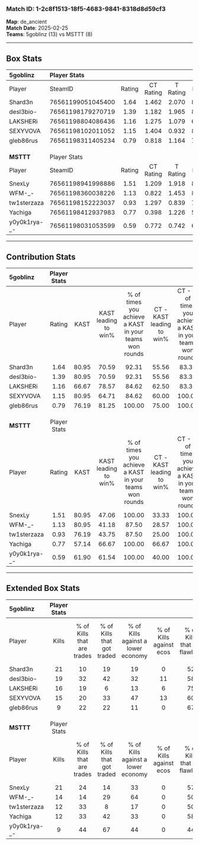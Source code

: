 ### Match ID: 1-2c8f1513-18f5-4683-9841-8318d8d59cf3  
**Map**: de_ancient  
**Match Date**: 2025-02-25  
**Teams**: 5goblinz (13) vs MSTTT (8)  

---  

## Box Stats  

| **5goblinz** | Player Stats      |        |           |          |       |       |       |         |        |      |     |
| :- | :- | :-: | :-: | :-: | :-: | :-: | :-: | :-: | :-: | :-: | :-: |
| Player       | SteamID           | Rating | CT Rating | T Rating | KAST  |  ADR  | Kills | Assists | Deaths | K/D  | HS% |
| Shard3n      | 76561199051045400 |  1.64  |   1.462   |  2.070   | 80.95 | 106.7 |  21   |    7    |   10   | 2.10 | 52  |
| desl3bio-    | 76561198179270719 |  1.39  |   1.182   |  1.965   | 80.95 | 99.0  |  19   |    4    |   15   | 1.27 | 42  |
| LAKSHERi     | 76561198804086436 |  1.16  |   1.275   |  1.079   | 66.67 | 82.2  |  16   |    5    |   13   | 1.23 | 56  |
| SEXYVOVA     | 76561198102011052 |  1.15  |   1.404   |  0.932   | 80.95 | 72.9  |  15   |    6    |   15   | 1.00 |  0  |
| gleb86rus    | 76561198311405234 |  0.79  |   0.818   |  1.164   | 76.19 | 50.6  |   9   |    4    |   15   | 0.60 | 44  |
|              |                   |        |           |          |       |       |       |         |        |      |     |
|              |                   |        |           |          |       |       |       |         |        |      |     |
|              |                   |        |           |          |       |       |       |         |        |      |     |
| **MSTTT**    | Player Stats      |        |           |          |       |       |       |         |        |      |     |
| Player       | SteamID           | Rating | CT Rating | T Rating | KAST  |  ADR  | Kills | Assists | Deaths | K/D  | HS% |
| SnexLy       | 76561198941998886 |  1.51  |   1.209   |  1.918   | 80.95 | 95.7  |  21   |    4    |   13   | 1.62 | 14  |
| WFM-_-       | 76561198360038226 |  1.13  |   0.822   |  1.453   | 80.95 | 78.3  |  14   |    7    |   15   | 0.93 | 50  |
| tw1sterzaza  | 76561198152223037 |  0.93  |   1.297   |  0.839   | 76.19 | 64.3  |  12   |    4    |   16   | 0.75 | 58  |
| Yachiga      | 76561198412937983 |  0.77  |   0.398   |  1.226   | 57.14 | 74.3  |  12   |    3    |   18   | 0.67 | 66  |
| y0y0k1rya-_- | 76561198031053599 |  0.59  |   0.772   |  0.742   | 61.90 | 47.5  |   9   |    3    |   18   | 0.50 | 33  |
---  

## Contribution Stats  

| **5goblinz** | Player Stats |       |                      |                                                        |                           |                                                             |                          |                                                            |
| :- | :-: | :-: | :-: | :-: | :-: | :-: | :-: | :-: |
| Player       |    Rating    | KAST  | KAST leading to win% | % of times you achieve a KAST in your teams won rounds | CT - KAST leading to win% | CT - % of times you achieve a KAST in your teams won rounds | T - KAST leading to win% | T - % of times you achieve a KAST in your teams won rounds |
| Shard3n      |     1.64     | 80.95 |        70.59         |                         92.31                          |           55.56           |                            83.33                            |          87.50           |                           100.00                           |
| desl3bio-    |     1.39     | 80.95 |        70.59         |                         92.31                          |           55.56           |                            83.33                            |          87.50           |                           100.00                           |
| LAKSHERi     |     1.16     | 66.67 |        78.57         |                         84.62                          |           62.50           |                            83.33                            |          100.00          |                           85.71                            |
| SEXYVOVA     |     1.15     | 80.95 |        64.71         |                         84.62                          |           60.00           |                           100.00                            |          71.43           |                           71.43                            |
| gleb86rus    |     0.79     | 76.19 |        81.25         |                         100.00                         |           75.00           |                           100.00                            |          87.50           |                           100.00                           |
|              |              |       |                      |                                                        |                           |                                                             |                          |                                                            |
|              |              |       |                      |                                                        |                           |                                                             |                          |                                                            |
|              |              |       |                      |                                                        |                           |                                                             |                          |                                                            |
| **MSTTT**    | Player Stats |       |                      |                                                        |                           |                                                             |                          |                                                            |
| Player       |    Rating    | KAST  | KAST leading to win% | % of times you achieve a KAST in your teams won rounds | CT - KAST leading to win% | CT - % of times you achieve a KAST in your teams won rounds | T - KAST leading to win% | T - % of times you achieve a KAST in your teams won rounds |
| SnexLy       |     1.51     | 80.95 |        47.06         |                         100.00                         |           33.33           |                           100.00                            |          54.55           |                           100.00                           |
| WFM-_-       |     1.13     | 80.95 |        41.18         |                         87.50                          |           28.57           |                           100.00                            |          50.00           |                           83.33                            |
| tw1sterzaza  |     0.93     | 76.19 |        43.75         |                         87.50                          |           25.00           |                           100.00                            |          62.50           |                           83.33                            |
| Yachiga      |     0.77     | 57.14 |        66.67         |                         100.00                         |           66.67           |                           100.00                            |          66.67           |                           100.00                           |
| y0y0k1rya-_- |     0.59     | 61.90 |        61.54         |                         100.00                         |           40.00           |                           100.00                            |          75.00           |                           100.00                           |
---  

## Extended Box Stats  

| **5goblinz** | Player Stats |                            |                            |                                    |                         |                              |                                 |        |                             |                                     |                          |                               |                            |
| :- | :-: | :-: | :-: | :-: | :-: | :-: | :-: | :-: | :-: | :-: | :-: | :-: | :-: |
| Player       |    Kills     | % of Kills that are trades | % of Kills that got traded | % of Kills against a lower economy | % of Kills against ecos | % of Kills that are flawless | % of Kills that are close duels | Deaths | % of Deaths that get traded | % of Deaths against a lower economy | % of Deaths against ecos | % of Deaths that are flawless | % of Deaths that are close |
| Shard3n      |      21      |             10             |             19             |                 19                 |            0            |              52              |                5                |   10   |             40              |                 20                  |            0             |              40               |             10             |
| desl3bio-    |      19      |             32             |             42             |                 32                 |           11            |              58              |                0                |   15   |             33              |                 20                  |            7             |              53               |             7              |
| LAKSHERi     |      16      |             19             |             6              |                 13                 |            6            |              75              |                0                |   13   |              8              |                 15                  |            0             |              54               |             8              |
| SEXYVOVA     |      15      |             20             |             33             |                 47                 |           13            |              60              |                0                |   15   |             13              |                 20                  |            0             |              60               |             7              |
| gleb86rus    |      9       |             22             |             22             |                 11                 |            0            |              67              |                0                |   15   |             47              |                 20                  |            0             |              60               |             7              |
|              |              |                            |                            |                                    |                         |                              |                                 |        |                             |                                     |                          |                               |                            |
|              |              |                            |                            |                                    |                         |                              |                                 |        |                             |                                     |                          |                               |                            |
|              |              |                            |                            |                                    |                         |                              |                                 |        |                             |                                     |                          |                               |                            |
| **MSTTT**    | Player Stats |                            |                            |                                    |                         |                              |                                 |        |                             |                                     |                          |                               |                            |
| Player       |    Kills     | % of Kills that are trades | % of Kills that got traded | % of Kills against a lower economy | % of Kills against ecos | % of Kills that are flawless | % of Kills that are close duels | Deaths | % of Deaths that get traded | % of Deaths against a lower economy | % of Deaths against ecos | % of Deaths that are flawless | % of Deaths that are close |
| SnexLy       |      21      |             24             |             14             |                 33                 |            0            |              57              |                0                |   13   |             31              |                 23                  |            0             |              69               |             0              |
| WFM-_-       |      14      |             14             |             29             |                 64                 |            0            |              50              |               21                |   15   |             13              |                 27                  |            0             |              53               |             0              |
| tw1sterzaza  |      12      |             33             |             8              |                 17                 |            0            |              50              |                0                |   16   |             25              |                 31                  |            0             |              63               |             0              |
| Yachiga      |      12      |             33             |             42             |                 33                 |            0            |              58              |                8                |   18   |             22              |                 33                  |            0             |              61               |             0              |
| y0y0k1rya-_- |      9       |             44             |             67             |                 44                 |            0            |              44              |               11                |   18   |             33              |                 33                  |            0             |              61               |             6              |
